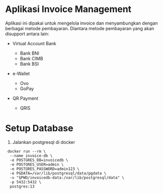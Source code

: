 # Aplikasi Invoice Management #

Aplikasi ini dipakai untuk mengelola invoice dan menyambungkan dengan berbagai metode pembayaran.
Diantara metode pembayaran yang akan disupport antara lain:

* Virtual Account Bank
  * Bank BNI
  * Bank CIMB
  * Bank BSI

* e-Wallet
  * Ovo
  * GoPay

* QR Payment
  * QRIS

# Setup Database #
1. Jalankan postgresql di docker
  ```
   docker run --rm \
    --name invoice-db \
    -e POSTGRES_DB=invoicedb \
    -e POSTGRES_USER=admin \
    -e POSTGRES_PASSWORD=admin123 \
    -e PGDATA=/var/lib/postgresql/data/pgdata \
    -v "$PWD/invoicedb-data:/var/lib/postgresql/data" \
    -p 5432:5432 \
    postgres:13
   ```
